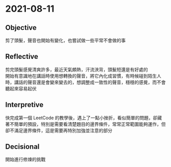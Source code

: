 # 2021-08-11

## Objective

剪了頭髮，聲音也開始有變化，也嘗試做一些平常不會做的事

## Reflective

剪完頭髮感覺清爽許多，最近天氣頗熱，汗流浹背，頭髮短還是有好處的  
開始有意識地在講話時使用想轉換的聲音，將它內化成習慣，有時候碰到陌生人時，講話的聲音還是會變來變去的，想調整成一致性的聲音，穩穩的感覺，而不會聽起來容易起伏

## Interpretive

快完成第一個 LeetCode 的教學後，遇上了一點小挫折，看似簡單的問題，卻藏著不簡單的預設，特別是需要看清楚題目的邊界條件，常常正常範圍能夠運作，但卻不滿足邊界條件，這是需要再特別加強並注意的部分

## Decisional

開始進行修煉的挑戰
